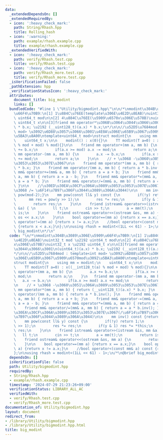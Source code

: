 ```yaml
---
data:
  _extendedDependsOn: []
  _extendedRequiredBy:
  - icon: ':heavy_check_mark:'
    path: String/Rhash.hpp
    title: Rolling_hash
  - icon: ':warning:'
    path: example/rhash.example.cpp
    title: example/rhash.example.cpp
  _extendedVerifiedWith:
  - icon: ':heavy_check_mark:'
    path: verify/Rhash.test.cpp
    title: verify/Rhash.test.cpp
  - icon: ':heavy_check_mark:'
    path: verify/Rhash_more.test.cpp
    title: verify/Rhash_more.test.cpp
  _isVerificationFailed: false
  _pathExtension: hpp
  _verificationStatusIcon: ':heavy_check_mark:'
  attributes:
    document_title: big_modint
    links: []
  bundledCode: "#line 1 \"Utility/bigmodint.hpp\"\n\n/*\nmodint\u304B\u3089\u306E\u5909\
    \u66F4\u70B9:\n[1] 1\u884C\u76EE(template\u306E\u4E2D\u8EAB)\nuint32_t mod \u2192\
    \ uint64_t mod\n\n[2] 4\u884C\u76EE(\u5909\u6570x\u306E\u578B)\nuint32_t x \u2192\
    \ uint64_t x\n\n[3]friend mm operator*\u306B\u3064\u3044\u3066\u3001\n(uint64_t)(a.x)\
    \ * b.x; \u2192 (__uint128_t)(a.x) * b.x;\n*/\n\n//\u52D5\u7684mod : template<int\
    \ mod> \u3092\u6D88\u3057\u3066\u3001\u4E0A\u306E\u65B9\u3067\u5909\u6570mod\u3092\
    \u5BA3\u8A00\ntemplate<uint64_t mod>\nstruct modint{\n    using mm = modint;\n\
    \    uint64_t x;\n\n    modint() : x(0){}\n    TT modint(T a=0) : x((__int128_t(a)\
    \ % mod + mod) % mod){}\n\n    friend mm operator+(mm a, mm b) {\n        a.x\
    \ += b.x;\n        if(a.x >= mod) a.x -= mod;\n        return a;\n    }\n   friend\
    \ mm operator-(mm a, mm b) {\n        a.x -= b.x;\n        if(a.x >= mod) a.x\
    \ += mod;\n        return a;\n    }\n\n    // + \u3068 -\u3060\u3051\u306A\u3089\
    \u3053\u3053\u307E\u3067\n\n    friend mm operator*(mm a, mm b) { return (__uint128_t)(a.x)\
    \ * b.x; }\n    friend mm operator/(mm a, mm b) { return a * b.inv(); }\n    friend\
    \ mm& operator+=(mm& a, mm b) { return a = a + b; }\n    friend mm& operator-=(mm&\
    \ a, mm b) { return a = a - b; }\n    friend mm& operator*=(mm& a, mm b) { return\
    \ a = a * b; }\n    friend mm& operator/=(mm& a, mm b) { return a = a * b.inv();\
    \ }\n\n    //\u30ED\u30EA\u30CF\u306A\u3089\u3053\u3053\u307E\u3067(/\u6F14\u7B97\
    \u3068 /= \u6F14\u7B97\u306F\u3044\u3089\u306A\u3044)\n\n    mm inv() const {return\
    \ pow(mod-2);}\n    mm pow(const ll& y) const {\n        if(!y) return 1;\n  \
    \      mm res = pow(y >> 1);\n        res *= res;\n        if(y & 1) res *= *this;\n\
    \        return res;\n    }\n\n    friend istream& operator>>(istream &is, mm\
    \ &a) { \n        ll t;\n        cin >> t;\n        a = mm(t);\n        return\
    \ is;\n    }\n\n    friend ostream& operator<<(ostream &os, mm a) {\n        return\
    \ os << a.x;\n    }\n\n    bool operator==(mm a) {return x == a.x;}\n    bool\
    \ operator!=(mm a) {return x != a.x;}\n    //bool operator<(const mm& a) const\
    \ {return x < a.x;}\n};\n\nusing rhash = modint<(1LL << 61) - 1>;\n/*\n@brief\
    \ big_modint\n*/\n"
  code: "\n/*\nmodint\u304B\u3089\u306E\u5909\u66F4\u70B9:\n[1] 1\u884C\u76EE(template\u306E\
    \u4E2D\u8EAB)\nuint32_t mod \u2192 uint64_t mod\n\n[2] 4\u884C\u76EE(\u5909\u6570\
    x\u306E\u578B)\nuint32_t x \u2192 uint64_t x\n\n[3]friend mm operator*\u306B\u3064\
    \u3044\u3066\u3001\n(uint64_t)(a.x) * b.x; \u2192 (__uint128_t)(a.x) * b.x;\n\
    */\n\n//\u52D5\u7684mod : template<int mod> \u3092\u6D88\u3057\u3066\u3001\u4E0A\
    \u306E\u65B9\u3067\u5909\u6570mod\u3092\u5BA3\u8A00\ntemplate<uint64_t mod>\n\
    struct modint{\n    using mm = modint;\n    uint64_t x;\n\n    modint() : x(0){}\n\
    \    TT modint(T a=0) : x((__int128_t(a) % mod + mod) % mod){}\n\n    friend mm\
    \ operator+(mm a, mm b) {\n        a.x += b.x;\n        if(a.x >= mod) a.x -=\
    \ mod;\n        return a;\n    }\n   friend mm operator-(mm a, mm b) {\n     \
    \   a.x -= b.x;\n        if(a.x >= mod) a.x += mod;\n        return a;\n    }\n\
    \n    // + \u3068 -\u3060\u3051\u306A\u3089\u3053\u3053\u307E\u3067\n\n    friend\
    \ mm operator*(mm a, mm b) { return (__uint128_t)(a.x) * b.x; }\n    friend mm\
    \ operator/(mm a, mm b) { return a * b.inv(); }\n    friend mm& operator+=(mm&\
    \ a, mm b) { return a = a + b; }\n    friend mm& operator-=(mm& a, mm b) { return\
    \ a = a - b; }\n    friend mm& operator*=(mm& a, mm b) { return a = a * b; }\n\
    \    friend mm& operator/=(mm& a, mm b) { return a = a * b.inv(); }\n\n    //\u30ED\
    \u30EA\u30CF\u306A\u3089\u3053\u3053\u307E\u3067(/\u6F14\u7B97\u3068 /= \u6F14\
    \u7B97\u306F\u3044\u3089\u306A\u3044)\n\n    mm inv() const {return pow(mod-2);}\n\
    \    mm pow(const ll& y) const {\n        if(!y) return 1;\n        mm res = pow(y\
    \ >> 1);\n        res *= res;\n        if(y & 1) res *= *this;\n        return\
    \ res;\n    }\n\n    friend istream& operator>>(istream &is, mm &a) { \n     \
    \   ll t;\n        cin >> t;\n        a = mm(t);\n        return is;\n    }\n\n\
    \    friend ostream& operator<<(ostream &os, mm a) {\n        return os << a.x;\n\
    \    }\n\n    bool operator==(mm a) {return x == a.x;}\n    bool operator!=(mm\
    \ a) {return x != a.x;}\n    //bool operator<(const mm& a) const {return x < a.x;}\n\
    };\n\nusing rhash = modint<(1LL << 61) - 1>;\n/*\n@brief big_modint\n*/"
  dependsOn: []
  isVerificationFile: false
  path: Utility/bigmodint.hpp
  requiredBy:
  - String/Rhash.hpp
  - example/rhash.example.cpp
  timestamp: '2024-07-29 21:23:26+09:00'
  verificationStatus: LIBRARY_ALL_AC
  verifiedWith:
  - verify/Rhash.test.cpp
  - verify/Rhash_more.test.cpp
documentation_of: Utility/bigmodint.hpp
layout: document
redirect_from:
- /library/Utility/bigmodint.hpp
- /library/Utility/bigmodint.hpp.html
title: big_modint
---
```

